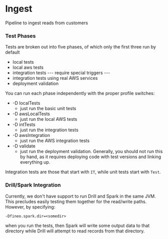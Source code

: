 # Ingest

Pipeline to ingest reads from customers

### Test Phases

Tests are broken out into five phases, of which only the first three run by default

  * local tests
  * local aws tests
  * integration tests
  --- require special triggers ---
  * integration tests using real AWS services
  * deployment validation

You can run each phase independently with the proper profile switches:

  * -D localTests
    * just run the basic unit tests
  * -D awsLocalTests
    * just run the local AWS tests
  * -D intTests
    * just run the integration tests
  * -D awsIntegration
    * just run the AWS integration tests
  * -D validate
    * just run the deployment validation. Generally, you should not run this by hand, as it requires deploying code with test versions and linking everything up.

Integration tests are those that start with ```IT```, while unit tests start with ```Test```.

### Drill/Spark Integration

Currently, we don't have support to run Drill and Spark in the same JVM. This precludes easily testing them together for the read/write paths. However, by specifying:

```
-Dfineo.spark.dir=<somedir>
```

when you run the tests, then Spark will write some output data to that directory while Drill will attempt to read records from that directory.

